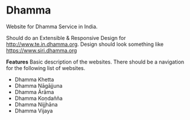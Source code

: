 # Dhamma
Website for Dhamma Service in India.

Should do an Extensible & Responsive Design for http://www.te.in.dhamma.org.
Design should look something like https://www.siri.dhamma.org

**Features**
Basic description of the websites.
There should be a navigation for the following list of websites.
- Dhamma Khetta
- Dhamma Nāgājjuna
- Dhamma Ārāma
- Dhamma Koṇdañña
- Dhamma Nijjhāna
- Dhamma Vijaya
 
